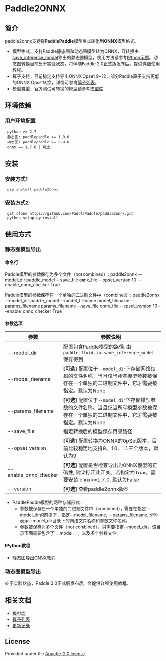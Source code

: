 # Paddle2ONNX

## 简介

paddle2onnx支持将**PaddlePaddle**模型格式转化到**ONNX**模型格式。

- 模型格式，支持Paddle静态图和动态图模型转为ONNX，可转换由[save_inference_model](https://www.paddlepaddle.org.cn/documentation/docs/zh/develop/api/paddle/static/save_inference_model_cn.html#save-inference-model)导出的静态图模型，使用方法请参考[IPthon示例](examples/tutorial.ipynb)。动态图转换目前处于实验状态，将伴随Paddle 2.0正式版发布后，提供详细使用教程。
- 算子支持，目前稳定支持导出ONNX Opset 9~12，部分Paddle算子支持更低的ONNX Opset转换，详情可参考[算子列表](docs/op_list.md)。
- 模型类型，官方测试可转换的模型请参考[模型库](docs/model_zoo.md)

## 环境依赖

### 用户环境配置

     python >= 2.7  
     静态图: paddlepaddle >= 1.8.0
     动态图: paddlepaddle >= 2.0.0
     onnx == 1.7.0 | 可选

##  安装
###  安装方式1

     pip install paddle2onnx

### 安装方式2

     git clone https://github.com/PaddlePaddle/paddle2onnx.git
     python setup.py install

##  使用方式
### 静态图模型导出

#### 命令行

Paddle模型的参数保存为多个文件（not combined）:
    paddle2onnx --model_dir paddle_model  --save_file onnx_file --opset_version 10 --enable_onnx_checker True

Paddle模型的参数保存在一个单独的二进制文件中（combined）:
    paddle2onnx --model_dir paddle_model  --model_filename model_filename --params_filename params_filename --save_file onnx_file --opset_version 10 --enable_onnx_checker True

#### 参数选项
| 参数 |参数说明 |
|----------|--------------|
|--model_dir | 配置包含Paddle模型的路径, 由`paddle.fluid.io.save_inference_model`保存得到|
|--model_filename |**[可选]** 配置位于`--model_dir`下存储网络结构的文件名称。当且仅当所有模型参数被保存在一个单独的二进制文件中，它才需要被指定。默认为None|
|--params_filename |**[可选]** 配置位于`--model_dir`下存储模型参数的文件名称。当且仅当所有模型参数被保存在一个单独的二进制文件中，它才需要被指定。默认为None|
|--save_file | 指定转换后的模型保存目录路径 |
|--opset_version | **[可选]** 配置转换为ONNX的OpSet版本，目前比较稳定地支持9、10、11三个版本，默认为9 |
|--enable_onnx_checker| **[可选]**  配置是否检查导出为ONNX模型的正确性, 建议打开此开关。若指定为True，需要安装 onnx>=1.7.0, 默认为False|
|--version |**[可选]** 查看paddle2onnx版本 |

- PaddlePaddle模型的两种存储形式：
   - 参数被保存在一个单独的二进制文件中（combined），需要在指定--model_dir的前提下，指定--model_filename, --params_filename, 分别表示--model_dir目录下的网络文件名称和参数文件名称。
   - 参数被保存为多个文件（not combined），只需要指定--model_dir，该目录下面需要包含了'\_\_model\_\_'，以及多个参数文件。

#### IPython教程

- [静态图导出ONNX教程](examples/tutorial.ipynb)

### 动态图模型导出

处于实验状态，Paddle 2.0正式版发布后，会提供详细使用教程。

##  相关文档

- [模型库](docs/model_zoo.md)
- [算子列表](docs/op_list.md)
- [更新记录](docs/change_log.md)

## License
Provided under the [Apache-2.0 license](https://github.com/PaddlePaddle/paddle-onnx/blob/develop/LICENSE).
